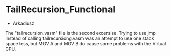 # TailRecursion_Functional
- Arkadiusz 

The "tailrecursion.vasm" file is the second excersise. 
Trying to use jmp instead of calling tailrecursiong.vasm was an attempt to use one stack space less, but MOV A and MOV B do cause some problems with the Virtual CPU. 
